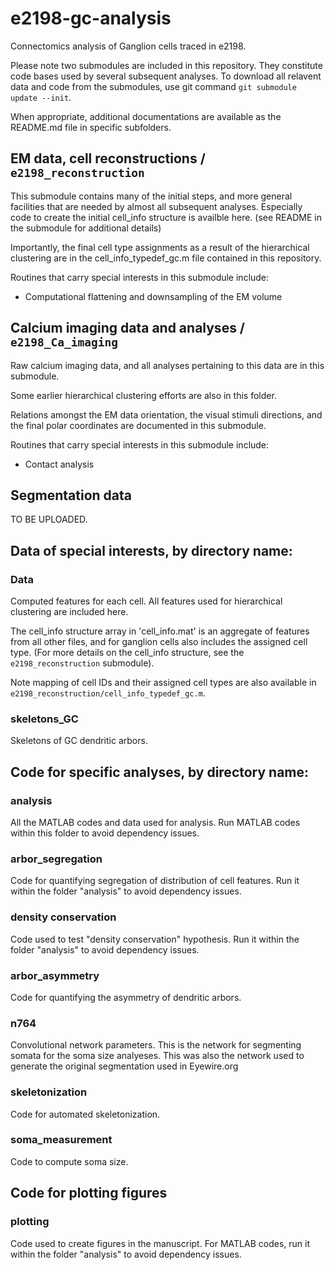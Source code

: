 # e2198-gc-analysis
Connectomics analysis of Ganglion cells traced in e2198.

Please note two submodules are included in this repository. They constitute code bases
used by several subsequent analyses. To download all relavent data and code from the submodules,
use git command `git submodule update --init`.

When appropriate, additional documentations are available as the README.md file in specific subfolders.


## EM data, cell reconstructions / `e2198_reconstruction`
This submodule contains many of the initial steps, and more general facilities that are needed by almost all subsequent analyses. Especially code to create the initial cell_info structure is availble here. (see README in the submodule for additional details)

Importantly, the final cell type assignments as a result of the hierarchical clustering are in the cell_info_typedef_gc.m file contained in this repository.

Routines that carry special interests in this submodule include:
* Computational flattening and downsampling of the EM volume


## Calcium imaging data and analyses / `e2198_Ca_imaging`

Raw calcium imaging data, and all analyses pertaining to this data are in this submodule.

Some earlier hierarchical clustering efforts are also in this folder.

Relations amongst the EM data orientation, the visual stimuli directions, and the final polar coordinates are documented in this submodule.

Routines that carry special interests in this submodule include:
* Contact analysis


## Segmentation data
TO BE UPLOADED.


## Data of special interests, by directory name:

### Data
Computed features for each cell. All features used for hierarchical clustering are included here.

The cell_info structure array in 'cell_info.mat' is an aggregate of features from all
 other files, and for ganglion cells also includes the assigned cell type. (For more
 details on the cell_info structure, see the `e2198_reconstruction` submodule).

Note mapping of cell IDs and their assigned cell types are also available in `e2198_reconstruction/cell_info_typedef_gc.m`. 

### skeletons_GC
Skeletons of GC dendritic arbors.


## Code for specific analyses, by directory name:

### analysis
All the MATLAB codes and data used for analysis. Run MATLAB codes within this folder to avoid dependency issues.

### arbor_segregation
Code for quantifying segregation of distribution of cell features. Run it within the folder "analysis" to avoid dependency issues.

### density conservation
Code used to test "density conservation" hypothesis. Run it within the folder "analysis" to avoid dependency issues.

### arbor_asymmetry
Code for quantifying the asymmetry of dendritic arbors.

### n764
Convolutional network parameters. This is the network for segmenting somata for the soma size analyeses.
This was also the network used to generate the original segmentation used in Eyewire.org

### skeletonization	
Code for automated skeletonization.

### soma_measurement
Code to compute soma size.


## Code for plotting figures

### plotting
Code used to create figures in the manuscript. For MATLAB codes, run it within the folder "analysis" to avoid dependency issues.
